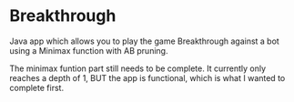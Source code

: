 # Breakthrough
Java app which allows you to play the game Breakthrough against a bot using a Minimax function with AB pruning. 

The minimax funtion part still needs to be complete. It currently only reaches a depth of 1, BUT the app is functional, which is what I wanted to complete first.
